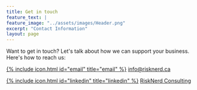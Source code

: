 ```yaml
---
title: Get in touch
feature_text: |
feature_image: "../assets/images/Header.png"
excerpt: "Contact Information"
layout: page
---
```


Want to get in touch? Let's talk about how we can support your business. Here's how to reach us:

[{% include icon.html id="email" title="email" %}](mailto:info@risknerd.ca)  [info@risknerd.ca](mailto:info@risknerd.ca "Send us an email")

[{% include icon.html id="linkedin" title="linkedin" %}](https://www.linkedin.com/company/risknerd)  [RiskNerd Consulting](https://www.linkedin.com/company/risknerd "Connect on LinkedIn")
